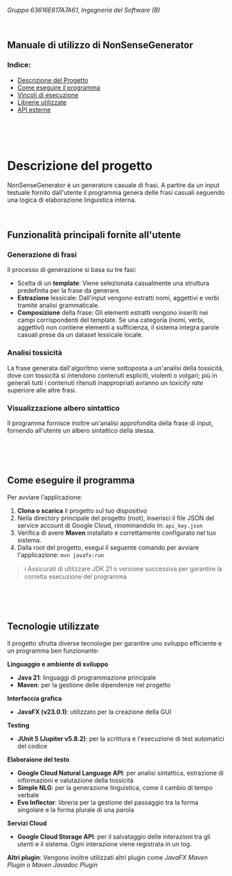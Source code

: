 *Gruppo 63616E617A7A61, Ingegneria del Software (B)*

<br>

<!--![presentazione](https://www.svgrepo.com/show/508699/landscape-placeholder.svg)-->

## Manuale di utilizzo di NonSenseGenerator

### Indice:
+ [Descrizione del Progetto](#descrizione-del-progetto)
+ [Come eseguire il programma](#installazione)
+ [Vincoli di esecuzione](#vincoli-di-esecuzione)
+ [Librerie utilizzate](#librerie-utilizzate)
+ [API esterne](#api-esterne)

<br>
<br>
<br>

# Descrizione del progetto 

NonSenseGenerator è un generatore casuale di frasi. A partire da un input testuale fornito dall'utente il programma genera delle frasi casuali seguendo una logica di elaborazione linguistica interna. 

<br>

## Funzionalità principali fornite all'utente

### Generazione di frasi
Il processo di generazione si basa su tre fasi:
- Scelta di un **template**: Viene selezionata casualmente una struttura predefinita per la frase da generare.
- **Estrazione** lessicale: Dall'input vengono estratti nomi, aggettivi e verbi tramite analisi grammaticale.
- **Composizione** della frase: Gli elementi estratti vengono inseriti nei campi corrispondenti del template. Se una categoria (nomi, verbi, aggettivi) non contiene elementi a sufficienza, il sistema integra parole casuali prese da un dataset lessicale locale.

### Analisi tossicità
La frase generata dall'algoritmo viene sottoposta a un'analisi della tossicità, dove con tossicità si intendono contenuti espliciti, violenti o volgari; più in generali tutti i contenuti ritenuti inappropriati avranno un _toxicity rate_ superiore alle altre frasi. 

### Visualizzazione albero sintattico
Il programma fornisce inoltre un'analisi approfondita della frase di input, fornendo all'utente un albero sintattico della stessa. 

<br>
<br>
<br>

## Come eseguire il programma
Per avviare l'applicazione:
1. **Clona o scarica** il progetto sul tuo dispositivo
2. Nella directory principale del progetto (root), inserisci il file JSON del service account di Google Cloud, rinominandolo in: <code>api_key.json</code>
3. Verifica di avere **Maven** installato e correttamente configurato nel tuo sistema.
4. Dalla root del progetto, esegui il seguente comando per avviare l'applicazione: <code>mvn javafx:run</code>
> ℹ️ Assicurati di utilizzare JDK 21 o versione successiva per garantire la corretta esecuzione del programma

<br>
<br>
<br>

## Tecnologie utilizzate 
Il progetto sfrutta diverse tecnologie per garantire uno sviluppo efficiente e un programma ben funzionante: 

**Linguaggio e ambiente di sviluppo**
- **Java 21**: linguaggi di programmazione principale
- **Maven**: per la gestione delle dipendenze nel progetto


**Interfaccia grafica**
- **JavaFX (v23.0.1)**: utilizzato per la creazione della GUI


**Testing**
- **JUnit 5 (Jupiter v5.8.2)**: per la scrittura e l'esecuzione di test automatici del codice


**Elaboraione del testo**
- **Google Cloud Natural Language API**: per analisi sintattica, estrazione di informazioni e valutazione della tossicità
- **Simple NLG**: per la generazione linguistica, come il cambio di tempo verbale 
- **Evo Inflector**: libreria per la gestione del passaggio tra la forma singolare e la forma plurale di una parola


**Servizi Cloud**
- **Google Cloud Storage API**: per il salvataggio delle interazioni tra gli utenti e il sistema. Ogni interazione viene registrata in un log.

**Altri plugin**: Vengono inoltre utilizzati altri plugin come _JavaFX Maven Plugin_ o _Maven Javadoc Plugin_

<br>
<br>
<br>


